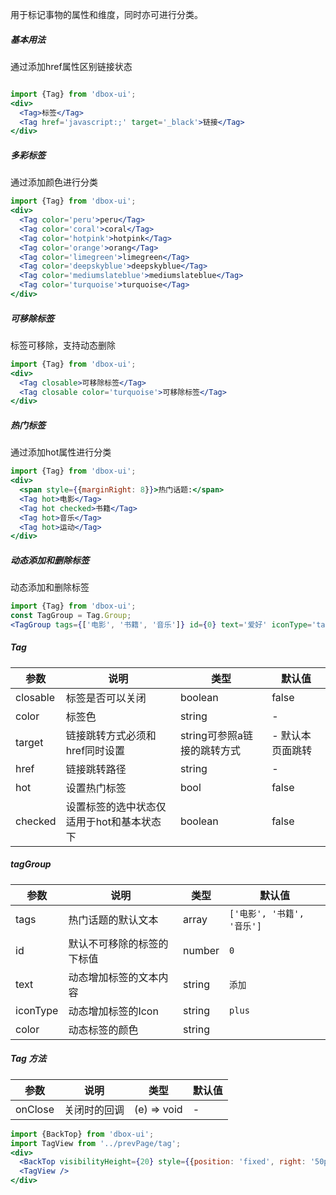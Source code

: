用于标记事物的属性和维度，同时亦可进行分类。

##### **基本用法**
通过添加href属性区别链接状态
```jsx

import {Tag} from 'dbox-ui';
<div>
  <Tag>标签</Tag>
  <Tag href='javascript:;' target='_black'>链接</Tag>
</div>
```

##### **多彩标签**
通过添加颜色进行分类
```jsx
import {Tag} from 'dbox-ui';
<div>
  <Tag color='peru'>peru</Tag>
  <Tag color='coral'>coral</Tag>
  <Tag color='hotpink'>hotpink</Tag>
  <Tag color='orange'>orang</Tag>
  <Tag color='limegreen'>limegreen</Tag>
  <Tag color='deepskyblue'>deepskyblue</Tag>
  <Tag color='mediumslateblue'>mediumslateblue</Tag>
  <Tag color='turquoise'>turquoise</Tag>
</div>
```

##### **可移除标签**
标签可移除，支持动态删除
```jsx
import {Tag} from 'dbox-ui';
<div>
  <Tag closable>可移除标签</Tag>
  <Tag closable color='turquoise'>可移除标签</Tag>
</div>
```

##### **热门标签**
通过添加hot属性进行分类
```jsx
import {Tag} from 'dbox-ui';
<div>
  <span style={{marginRight: 8}}>热门话题:</span>
  <Tag hot>电影</Tag>
  <Tag hot checked>书籍</Tag>
  <Tag hot>音乐</Tag>
  <Tag hot>运动</Tag>
</div>
```

##### **动态添加和删除标签**
动态添加和删除标签
```jsx
import {Tag} from 'dbox-ui';
const TagGroup = Tag.Group;
<TagGroup tags={['电影', '书籍', '音乐']} id={0} text='爱好' iconType='tag' />
```



##### **Tag**

| 参数 | 说明 | 类型 | 默认值 |
| --- | --- | --- | --- |
| closable | 标签是否可以关闭 | boolean | false |
| color | 标签色 | string | - |
| target | 链接跳转方式必须和href同时设置 | string可参照a链接的跳转方式 | - 默认本页面跳转 |
| href | 链接跳转路径 | string | -  |
| hot | 设置热门标签 | bool | false |
| checked | 设置标签的选中状态仅适用于hot和基本状态下 | boolean | false |

##### **tagGroup**

| 参数 | 说明 | 类型 | 默认值 |
| --- | --- | --- | --- |
| tags | 热门话题的默认文本 | array | `['电影', '书籍', '音乐']` |
| id | 默认不可移除的标签的下标值 | number | `0` |
| text | 动态增加标签的文本内容 | string | `添加` |
| iconType | 动态增加标签的Icon | string | `plus` |
| color | 动态标签的颜色 | string |  |


##### **Tag 方法**

| 参数 | 说明 | 类型 | 默认值 |
| --- | --- | --- | --- |
| onClose | 关闭时的回调 | (e) => void | - |



```jsx noeditor
import {BackTop} from 'dbox-ui';
import TagView from '../prevPage/tag';
<div>
  <BackTop visibilityHeight={20} style={{position: 'fixed', right: '50px'}}/>
  <TagView />
</div>
```

